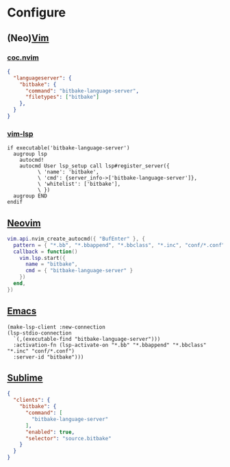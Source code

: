 # Configure

## (Neo)[Vim](https://www.vim.org)

### [coc.nvim](https://github.com/neoclide/coc.nvim)

```json
{
  "languageserver": {
    "bitbake": {
      "command": "bitbake-language-server",
      "filetypes": ["bitbake"]
    },
  }
}
```

### [vim-lsp](https://github.com/prabirshrestha/vim-lsp)

```vim
if executable('bitbake-language-server')
  augroup lsp
    autocmd!
    autocmd User lsp_setup call lsp#register_server({
          \ 'name': 'bitbake',
          \ 'cmd': {server_info->['bitbake-language-server']},
          \ 'whitelist': ['bitbake'],
          \ })
  augroup END
endif
```

## [Neovim](https://neovim.io)

```lua
vim.api.nvim_create_autocmd({ "BufEnter" }, {
  pattern = { "*.bb", "*.bbappend", "*.bbclass", "*.inc", "conf/*.conf" },
  callback = function()
    vim.lsp.start({
      name = "bitbake",
      cmd = { "bitbake-language-server" }
    })
  end,
})
```

## [Emacs](https://www.gnu.org/software/emacs)

```elisp
(make-lsp-client :new-connection
(lsp-stdio-connection
  `(,(executable-find "bitbake-language-server")))
  :activation-fn (lsp-activate-on "*.bb" "*.bbappend" "*.bbclass" "*.inc" "conf/*.conf")
  :server-id "bitbake")))
```

## [Sublime](https://www.sublimetext.com)

```json
{
  "clients": {
    "bitbake": {
      "command": [
        "bitbake-language-server"
      ],
      "enabled": true,
      "selector": "source.bitbake"
    }
  }
}
```
